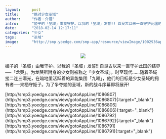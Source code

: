 ```yaml
---
layout:     post
title:      "绝对少女圣域"
author:     "作者：介错"
intro:      "姬子的「圣域」由我守护。以我的「圣域」发誓!! 自艮古以来一直守护此国的结界──「龙哭」。为龙哭所附身的少女则被称之「少女圣域」。时至现代......随着圣域接二连三曝光，在暗地里活跃着的异能集团「九曜」，他们的目标是少女圣域的拥有者──来栖守姫子。为了争夺她的圣域，新的战斗序幕即将展开!"
date:       "2018-02-14 12:17:11"
categories: "少女"
tags:       "圣域"
image:      "http://smp.yoedge.com/smp-app/resource/viewImage/1002936appline.png"
---
```

<div style="text-align: center">
<p><img src="http://smp.yoedge.com/smp-app/resource/viewImage/1002936appline.png"/></p>
</div>
<p class="post-meta">
<span>姬子的「圣域」由我守护。以我的「圣域」发誓!! 自艮古以来一直守护此国的结界──「龙哭」。为龙哭所附身的少女则被称之「少女圣域」。时至现代......随着圣域接二连三曝光，在暗地里活跃着的异能集团「九曜」，他们的目标是少女圣域的拥有者──来栖守姫子。为了争夺她的圣域，新的战斗序幕即将展开!</span>
</p>
[http://smp3.yoedge.com/view/gotoAppLine/1086807](http://smp3.yoedge.com/view/gotoAppLine/1086807){:target="_blank"}
[http://smp3.yoedge.com/view/gotoAppLine/1086806](http://smp3.yoedge.com/view/gotoAppLine/1086806){:target="_blank"}
[http://smp3.yoedge.com/view/gotoAppLine/1086792](http://smp3.yoedge.com/view/gotoAppLine/1086792){:target="_blank"}
[http://smp3.yoedge.com/view/gotoAppLine/1086791](http://smp3.yoedge.com/view/gotoAppLine/1086791){:target="_blank"}


